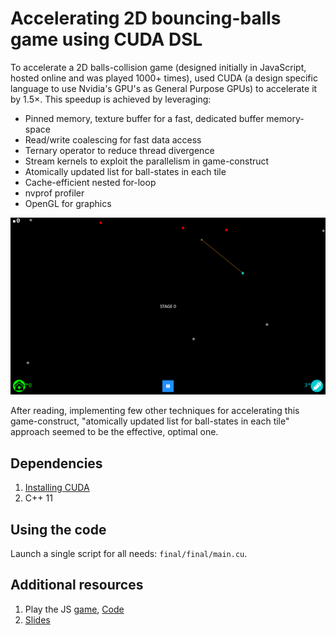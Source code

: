 # Accelerating 2D bouncing-balls game using CUDA DSL
To accelerate a 2D balls-collision game (designed initially in JavaScript, hosted online and was played 1000+ times), used CUDA (a design specific language to use Nvidia's GPU's as General Purpose GPUs) to accelerate it by 1.5×. This speedup is achieved by leveraging:
* Pinned memory, texture buffer for a fast, dedicated buffer memory-space
* Read/write coalescing for fast data access
* Ternary operator to reduce thread divergence
* Stream kernels to exploit the parallelism in game-construct
* Atomically updated list for ball-states in each tile
* Cache-efficient nested for-loop
* nvprof profiler
* OpenGL for graphics

![ball_bounce_game](./images/Ball_Bounce.png)

After reading, implementing few other techniques for accelerating this game-construct, "atomically updated list for ball-states in each tile" approach seemed to be the effective, optimal one.

## Dependencies
1. [Installing CUDA](https://www.rdkit.org/docs/GettingStartedInPython.html)
2. C++ 11

## Using the code
Launch a single script for all needs: `final/final/main.cu`.

## Additional resources
1. Play the JS [game](https://covidchaos.github.io/), [Code](https://github.com/sundar7D0/covid-chaos)
2. [Slides](https://docs.google.com/presentation/d/1SjBRra2Wo6VOd1nS5jwRlU2aCEokyeq-LyCCo21CvDQ/edit?usp=sharing)

